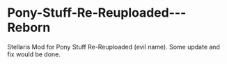 # Pony-Stuff-Re-Reuploaded---Reborn
Stellaris Mod for Pony Stuff Re-Reuploaded (evil name). Some update and fix would be done.
